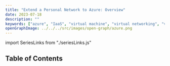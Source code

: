 ```yaml
---
title: "Extend a Personal Network to Azure: Overview"
date: 2023-07-18
description: ""
keywords: ["azure", "IaaS", "virtual machine", "virtual networking", "vpn"]
openGraphImage: ../../../src/images/open-graph/azure.png
---
```


import SeriesLinks from "./seriesLinks.js"

<SeriesLinks />

## Table of Contents
